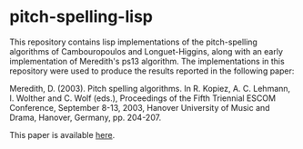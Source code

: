 # pitch-spelling-lisp

This repository contains lisp implementations of the pitch-spelling algorithms of Cambouropoulos and Longuet-Higgins, along with an early implementation of Meredith's ps13 algorithm. The implementations in this repository were used to produce the results reported in the following paper:

Meredith, D. (2003). Pitch spelling algorithms. In R. Kopiez, A. C. Lehmann, I. Wolther and C. Wolf (eds.), Proceedings of the Fifth Triennial ESCOM Conference, September 8-13, 2003, Hanover University of Music and Drama, Hanover, Germany, pp. 204-207.

This paper is available [here](http://www.titanmusic.com/papers/public/ps13-escom-paper.pdf).

